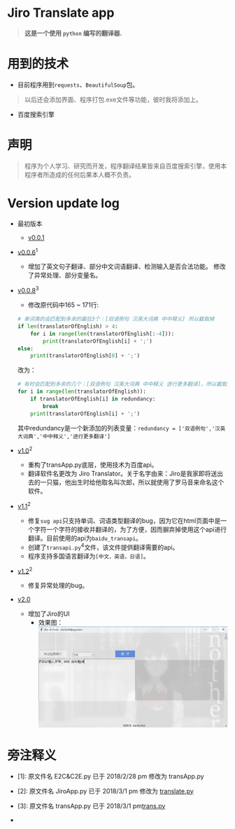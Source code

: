 # Jiro Translate app
> **这是一个使用 `python` 编写的翻译器.**

# 用到的技术
* 目前程序用到`requests`、`BeautifulSoup`包。
> 以后还会添加界面、程序打包.exe文件等功能，彼时我将添加上。
* 百度搜索引擎

# 声明
> 程序为个人学习、研究而开发，程序翻译结果皆来自百度搜索引擎，使用本程序者所造成的任何后果本人概不负责。

# Version update log
* 最初版本
  * [v0.0.1](translator.py)

* [v0.0.6](E2C&C2E.py)<sup>1</sup>
  * 增加了英文句子翻译、部分中文词语翻译、检测输入是否合法功能。
  修改了异常处理、部分变量名。

* [v0.0.8](transApp.py)<sup>3</sup>
  * 修改原代码中165 ~ 171行:
  ```python
  # 单词类的会匹配到多余的最后3个：[双语例句 汉英大词典 中中释义] 所以截取掉
  if len(translatorOfEnglish) > 4:
      for i in range(len(translatorOfEnglish[:-4])):
          print(translatorOfEnglish[i] + ';')
  else:
      print(translatorOfEnglish[0] + ';')
  ```
  改为：
  ```python
  # 有时会匹配到多余的几个：[双语例句 汉英大词典 中中释义 进行更多翻译]。所以截取掉
  for i in range(len(translatorOfEnglish)):
      if translatorOfEnglish[i] in redundancy:
          break
      print(translatorOfEnglish[i] + ';')
  ```
  其中redundancy是一个新添加的列表变量：`redundancy = ['双语例句','汉英大词典','中中释义','进行更多翻译']`

* [v1.0](JiroApp.py)<sup>2</sup>
  * 重构了transApp.py底层，使用技术为百度api。
  * 翻译软件名更改为 Jiro Translator。关于名字由来：Jiro是我家即将送出去的一只猫，他出生时给他取名叫次郎，所以就使用了罗马音来命名这个软件。
  
* [v1.1](JiroApp.py)<sup>2</sup>
  * 修复`sug api`只支持单词、词语类型翻译的bug，因为它在html页面中是一个字符一个字符的接收并翻译的，为了方便，因而摒弃掉使用这个api进行翻译。目前使用的api为`baidu_transapi`。
  * 创建了`transapi.py`<sup>4</sup>文件，该文件提供翻译需要的api。
  * 程序支持多国语言翻译为`[中文，英语，日语]`。

* [v1.2](JiroApp.py)<sup>2</sup>
  * 修复异常处理的bug。
  
* [v2.0](Jiroapp/Jiro.py)
  * 增加了Jiro的UI
    * 效果图：
    ![Jiro](Jiro.png)

# 旁注释义
* [1]: 原文件名 E2C&C2E.py 已于 2018/2/28 pm 修改为 transApp.py

* [2]: 原文件名 JiroApp.py 已于 2018/3/1 pm 修改为 [translate.py](Jiroapp/translate.py)

* [3]: 原文件名 transApp.py 已于 2018/3/1 pm[trans.py](trans.py)

* [4]: 该文件可到这里查看[transapi.py](Jiroapp/transapi.py)

